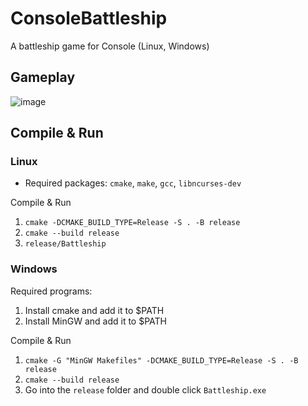 # ConsoleBattleship

A battleship game for Console (Linux, Windows)

## Gameplay
![image](https://github.com/user-attachments/assets/74707ee6-3ace-4226-9343-1bb349b3798c)

## Compile & Run
### Linux
- Required packages: `cmake`, `make`, `gcc`, `libncurses-dev`

Compile & Run
1. `cmake -DCMAKE_BUILD_TYPE=Release -S . -B release`
2. `cmake --build release`
3. `release/Battleship`

### Windows
Required programs:
1. Install cmake and add it to $PATH
2. Install MinGW and add it to $PATH

Compile & Run
1. `cmake -G "MinGW Makefiles" -DCMAKE_BUILD_TYPE=Release -S . -B release`
2. `cmake --build release`
3. Go into the `release` folder and double click `Battleship.exe`
